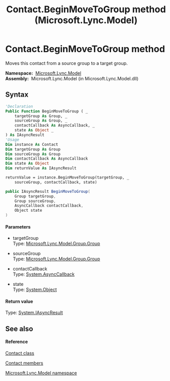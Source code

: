 ﻿---
title: Contact.BeginMoveToGroup method  (Microsoft.Lync.Model)
TOCTitle: 'BeginMoveToGroup method '
ms:assetid: M:Microsoft.Lync.Model.Contact.BeginMoveToGroup(Microsoft.Lync.Model.Group.Group,Microsoft.Lync.Model.Group.Group,System.AsyncCallback,System.Object)_DI_3_UC_OCS14MrefLyncWPF
ms:mtpsurl: https://msdn.microsoft.com/en-us/library/microsoft.lync.model.contact.beginmovetogroup(v=office.15)
ms:contentKeyID: 48602013
ms.date: 07/28/2014
mtps_version: v=office.15
f1_keywords:
- Microsoft.Lync.Model.Contact.BeginMoveToGroup
dev_langs:
- CSharp
- JScript
- VB
- other
---

# Contact.BeginMoveToGroup method

Moves this contact from a source group to a target group.

**Namespace:**  [Microsoft.Lync.Model](microsoft-lync-model-namespace_2.md)  
**Assembly:**  Microsoft.Lync.Model (in Microsoft.Lync.Model.dll)

## Syntax

``` vb
'Declaration
Public Function BeginMoveToGroup ( _
    targetGroup As Group, _
    sourceGroup As Group, _
    contactCallback As AsyncCallback, _
    state As Object _
) As IAsyncResult
'Usage
Dim instance As Contact
Dim targetGroup As Group
Dim sourceGroup As Group
Dim contactCallback As AsyncCallback
Dim state As Object
Dim returnValue As IAsyncResult

returnValue = instance.BeginMoveToGroup(targetGroup, _
    sourceGroup, contactCallback, state)
```

``` csharp
public IAsyncResult BeginMoveToGroup(
    Group targetGroup,
    Group sourceGroup,
    AsyncCallback contactCallback,
    Object state
)
```

#### Parameters

  - targetGroup  
    Type: [Microsoft.Lync.Model.Group.Group](group-class-microsoft-lync-model-group_2.md)  

<!-- end list -->

  - sourceGroup  
    Type: [Microsoft.Lync.Model.Group.Group](group-class-microsoft-lync-model-group_2.md)  

<!-- end list -->

  - contactCallback  
    Type: [System.AsyncCallback](http://msdn2.microsoft.com/en-us/library/ckbe7yh5)  

<!-- end list -->

  - state  
    Type: [System.Object](http://msdn2.microsoft.com/en-us/library/e5kfa45b)  

#### Return value

Type: [System.IAsyncResult](http://msdn2.microsoft.com/en-us/library/ft8a6455)  

## See also

#### Reference

[Contact class](contact-class-microsoft-lync-model_2.md)

[Contact members](contact-members-microsoft-lync-model_2.md)

[Microsoft.Lync.Model namespace](microsoft-lync-model-namespace_2.md)


